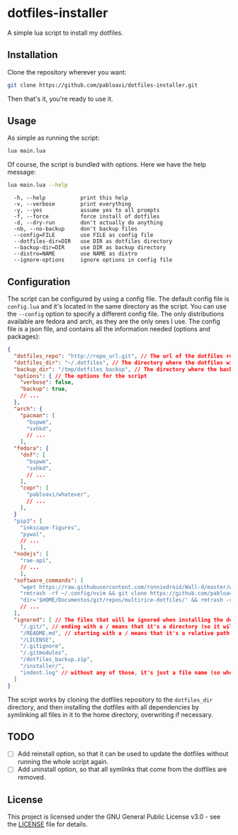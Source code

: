 # dotfiles-installer

A simple lua script to install my dotfiles.

## Installation

Clone the repository wherever you want:

```bash
git clone https://github.com/pabloavi/dotfiles-installer.git
```

Then that's it, you're ready to use it.

## Usage

As simple as running the script:

```bash
lua main.lua
```

Of course, the script is bundled with options. Here we have the help message:

```bash
lua main.lua --help
```

```
  -h, --help           print this help
  -v, --verbose        print everything
  -y, --yes            assume yes to all prompts
  -f, --force          force install of dotfiles
  -d, --dry-run        don't actually do anything
  -nb, --no-backup     don't backup files
  --config=FILE        use FILE as config file
  --dotfiles-dir=DIR   use DIR as dotfiles directory
  --backup-dir=DIR     use DIR as backup directory
  --distro=NAME        use NAME as distro
  --ignore-options     ignore options in config file

```

## Configuration

The script can be configured by using a config file. The default config file is `config.lua` and it's located in the same directory as the script. You can use the `--config` option to specify a different config file. The only distributions available are fedora and arch, as they are the only ones I use. The config file is a json file, and contains all the information needed (options and packages):

```json
{
  "dotfiles_repo": "http://repo_url.git", // The url of the dotfiles repository
  "dotfiles_dir": "~/.dotfiles", // The directory where the dotfiles will saved
  "backup_dir": "/tmp/dotfiles_backup", // The directory where the backup will be saved
  "options": { // The options for the script
    "verbose": false,
    "backup": true,
    // ...
  },
  "arch": {
    "pacman": [
      "bspwm",
      "sxhkd",
      // ...
    ],
  "fedora": {
    "dnf": [
      "bspwm",
      "sxhkd",
      // ...
    ],
    "copr": [
      "pabloavi/whatever",
      // ...
    ],
  }
  "pip3": [
    "inkscape-figures",
    "pywal",
    // ...
    ],
  "nodejs": [
    "rae-api",
    // ...
    ],
  "software_commands": [
    "wget https://raw.githubusercontent.com/ronniedroid/Wall-d/master/wall-d -O ~/.local/bin/wall-d",
    "rmtrash -rf ~/.config/nvim && git clone https://github.com/pabloavi/NvChad/ ~/.config/nvim",
    "dir='$HOME/Documentos/git/repos/multirice-dotfiles/' && rmtrash -rf $dir && git clone https://github.com/pabloavi/multirice-dotfiles/ $dir && cd $dir && ln -sf -r $dir/colorchanger/* ~/.local/bin/ && ln -sf -r $dir/ricechanger/* ~/.local/bin/* "
    // ...
  ],
  "ignored": [ // The files that will be ignored when installing the dotfiles
    "/.git/", // ending with a / means that it's a directory (so it will ignore everything inside it)
    "/README.md", // starting with a / means that it's a relative path to the dotfiles directory root
    "/LICENSE",
    "/.gitignore",
    "/.gitmodules",
    "/dotfiles_backup.zip",
    "/installer/",
    "indent.log" // without any of those, it's just a file name (so when matched, it will ignore the file)
  ]
}
```

The script works by cloning the dotfiles repository to the `dotfiles_dir` directory, and then installing the dotfiles with all dependencies by symlinking all files in it to the home directory, overwriting if necessary.

## TODO

- [ ] Add reinstall option, so that it can be used to update the dotfiles without running the whole script again.
- [ ] Add uninstall option, so that all symlinks that come from the dotfiles are removed.

## License

This project is licensed under the GNU General Public License v3.0 - see the [LICENSE](LICENSE) file for details.
